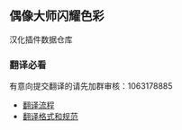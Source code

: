 ## 偶像大师闪耀色彩

汉化插件数据仓库

### 翻译必看

有意向提交翻译的请先加群审核：1063178885

- [翻译流程](翻译流程.md)
- [翻译格式和规范](翻译格式和规范.md)

